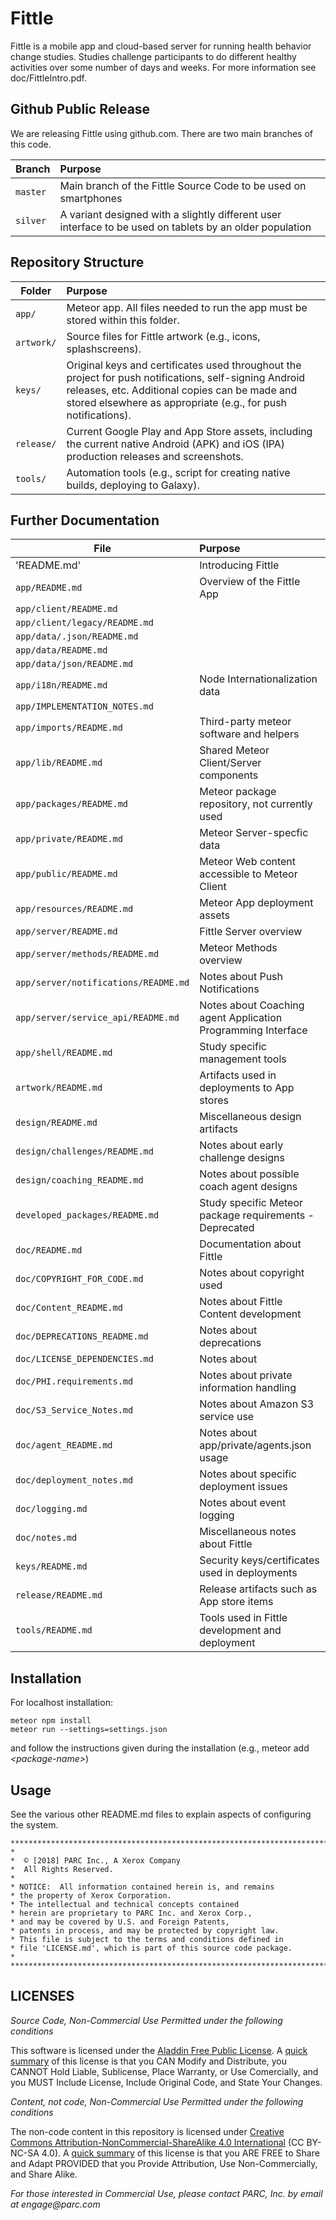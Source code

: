 # Fittle

Fittle is a mobile app and cloud-based server for running health behavior change studies.
Studies challenge participants to do different healthy activities over some number of days and weeks.
For more information see doc/FittleIntro.pdf.

## Github Public Release

We are releasing Fittle using github.com.  There are two main branches of this code.

|Branch |Purpose  |
|----|:----|
|`master` | Main branch of the Fittle Source Code to be used on smartphones|
|`silver` | A variant designed with a slightly different user interface to be used on tablets by an older population|


## Repository Structure

|Folder |Purpose  |
|----|:----|
|`app/` | Meteor app. All files needed to run the app must be stored within this folder.|
|`artwork/` | Source files for Fittle artwork (e.g., icons, splashscreens). |
|`keys/` | Original keys and certificates used throughout the project for push notifications, self-signing Android releases, etc.  Additional copies can be made and stored elsewhere as appropriate (e.g., for push notifications). |
|`release/` | Current Google Play and App Store assets, including the current native Android (APK) and iOS (IPA) production releases and screenshots. |
|`tools/` | Automation tools (e.g., script for creating native builds, deploying to Galaxy). |


## Further Documentation

|File |Purpose  |
|----|:----|
|'README.md'|Introducing Fittle|
|`app/README.md`|Overview of the Fittle App|
|`app/client/README.md`||
|`app/client/legacy/README.md`||
|`app/data/.json/README.md`||
|`app/data/README.md`||
|`app/data/json/README.md`||
|`app/i18n/README.md`|Node Internationalization data|
|`app/IMPLEMENTATION_NOTES.md`||
|`app/imports/README.md`|Third-party meteor software and helpers |
|`app/lib/README.md`|Shared Meteor Client/Server components|
|`app/packages/README.md`|Meteor package repository, not currently used|
|`app/private/README.md`|Meteor Server-specfic data|
|`app/public/README.md`|Meteor Web content accessible to Meteor Client|
|`app/resources/README.md`|Meteor App deployment assets|
|`app/server/README.md`|Fittle Server overview|
|`app/server/methods/README.md`|Meteor Methods overview|
|`app/server/notifications/README.md`|Notes about Push Notifications|
|`app/server/service_api/README.md`|Notes about Coaching agent Application Programming Interface|
|`app/shell/README.md`|Study specific management tools|
|`artwork/README.md`|Artifacts used in deployments to App stores|
|`design/README.md`|Miscellaneous design artifacts|
|`design/challenges/README.md`|Notes about early challenge designs|
|`design/coaching_README.md`|Notes about possible coach agent designs|
|`developed_packages/README.md`|Study specific Meteor package requirements - Deprecated|
|`doc/README.md`|Documentation about Fittle|
|`doc/COPYRIGHT_FOR_CODE.md`|Notes about copyright used|
|`doc/Content_README.md`|Notes about Fittle Content development|
|`doc/DEPRECATIONS_README.md`|Notes about deprecations|
|`doc/LICENSE_DEPENDENCIES.md`|Notes about |
|`doc/PHI.requirements.md`|Notes about private information handling|
|`doc/S3_Service_Notes.md`|Notes about Amazon S3 service use|
|`doc/agent_README.md`|Notes about app/private/agents.json usage|
|`doc/deployment_notes.md`|Notes about specific deployment issues|
|`doc/logging.md`|Notes about event logging|
|`doc/notes.md`|Miscellaneous notes about Fittle|
|`keys/README.md`|Security keys/certificates used in deployments|
|`release/README.md`|Release artifacts such as App store items|
|`tools/README.md`|Tools used in Fittle development and deployment|


## Installation

For localhost installation:

```
meteor npm install
meteor run --settings=settings.json
```

and follow the instructions given during the installation (e.g., meteor add <i>\<package-name\></i>)

## Usage

See the various other README.md files to explain aspects of configuring the system.



```
*************************************************************************
*
*  © [2018] PARC Inc., A Xerox Company
*  All Rights Reserved.
*
* NOTICE:  All information contained herein is, and remains
* the property of Xerox Corporation.
* The intellectual and technical concepts contained
* herein are proprietary to PARC Inc. and Xerox Corp.,
* and may be covered by U.S. and Foreign Patents,
* patents in process, and may be protected by copyright law.
* This file is subject to the terms and conditions defined in
* file 'LICENSE.md', which is part of this source code package.
*
**************************************************************************/
```

## LICENSES

_Source Code, Non-Commercial Use Permitted under the following conditions_

This software is licensed under the [Aladdin Free Public License](https://github.com/PARC/fittle/blob/master/LICENSE-AFPL.md). A [quick summary](https://tldrlegal.com/license/aladdin-free-public-license#summary) of this license is that you CAN Modify and Distribute, you CANNOT Hold Liable, Sublicense, Place Warranty, or Use Comercially, and you MUST Include License, Include Original Code, and State Your Changes.

_Content, not code, Non-Commercial Use Permitted under the following conditions_

The non-code content in this repository is licensed under [Creative Commons Attribution-NonCommercial-ShareAlike 4.0 International](https://github.com/PARC/fittle/blob/master/CONTENT_LICENSE-CC-BY-NC-SA-4.md) (CC BY-NC-SA 4.0). A [quick summary](https://creativecommons.org/licenses/by-nc-sa/4.0/) of this license is that you ARE FREE to Share and Adapt PROVIDED that you Provide Attribution, Use Non-Commercially, and Share Alike.

_For those interested in Commercial Use, please contact PARC, Inc. by email at engage@parc.com_

